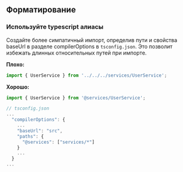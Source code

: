 ## Форматирование

### Используйте typescript алиасы
Создайте более симпатичный импорт, определив пути и свойства baseUrl в разделе compilerOptions в `tsconfig.json`.
Это позволит избежать длинных относительных путей при импорте.

**Плохо:**

```ts
import { UserService } from '../../../services/UserService';
```

**Хорошо:**

```ts
import { UserService } from '@services/UserService';
```
```js
// tsconfig.json
...
  "compilerOptions": {
    ...
    "baseUrl": "src",
    "paths": {
      "@services": ["services/*"]
    }
    ...
  }
...
```
